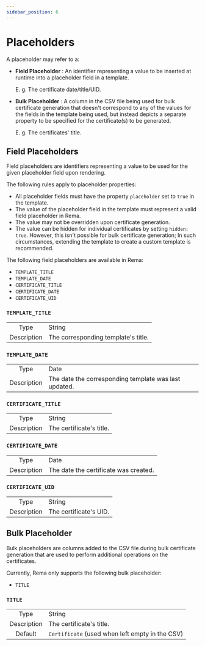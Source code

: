 ```yaml
---
sidebar_position: 6
---
```


# Placeholders
A placeholder may refer to a:
-	**Field Placeholder** : An identifier representing a value to be inserted at runtime
	into a placeholder field in a template.

	E. g. The certificate date/title/UID.
-	**Bulk Placeholder** : A column in the CSV file being used for bulk certificate
	generation that doesn't correspond to any of the values
	for the fields in the template being used, but instead
	depicts a separate property to be specified for the
	certificate(s) to be generated.

	E. g. The certificates' title.

## Field Placeholders
Field placeholders are identifiers representing a
value to be used for the given placeholder field
upon rendering.

The following rules apply to placeholder properties:
-	All placeholder fields must have the property
	`placeholder` set to `true` in the template.
-	The value of the placeholder field in the template
	must represent a valid field placeholder in Rema.
-	The value may not be overridden upon certificate
	generation.
-	The value can be hidden for individual certificates
	by setting `hidden: true`. However, this isn't possible
	for bulk certificate generation; In such circumstances,
	extending the template to create a custom template is
	recommended.

The following field placeholders are available in Rema:
- `TEMPLATE_TITLE`
- `TEMPLATE_DATE`
- `CERTIFICATE_TITLE`
- `CERTIFICATE_DATE`
- `CERTIFICATE_UID`

### `TEMPLATE_TITLE`
| | |
| :---: | --- |
| Type | String |
| Description | The corresponding template's title. |

### `TEMPLATE_DATE`
| | |
| :---: | --- |
| Type | Date |
| Description | The date the corresponding template was last updated. |

### `CERTIFICATE_TITLE`
| | |
| :---: | --- |
| Type | String |
| Description | The certificate's title. |

### `CERTIFICATE_DATE`
| | |
| :---: | --- |
| Type | Date |
| Description | The date the certificate was created. |

### `CERTIFICATE_UID`
| | |
| :---: | --- |
| Type | String |
| Description | The certificate's UID. |

## Bulk Placeholder
Bulk placeholders are columns added to the CSV file during
bulk certificate generation that are used to perform
additional operations on the certificates.

Currently, Rema only supports the following bulk placeholder:
- `TITLE`

### `TITLE`
| | |
| :---: | --- |
| Type | String |
| Description | The certificate's title. |
| Default | `Certificate` (used when left empty in the CSV) |